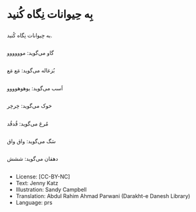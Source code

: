 # بِه حِیوانات نِگاه کُنید

##
به حِیوانات نِگاه کُنید.

##
گاو می‌گوید: موووووو

##
بُزغاله می‌گوید: مَع مَع

##
اَسب می‌گوید: یوهوهوووو

##
خوک می‌گوید: خِرخِر

##
مُرغ می‌گوید: قُدقُد

##
سَگ می‌گوید: واق واق

##
دهقان می‌گوید: ششش

##
* License: [CC-BY-NC]
* Text: Jenny Katz
* Illustration: Sandy Campbell
* Translation: Abdul Rahim Ahmad Parwani (Darakht-e Danesh Library)
* Language: prs
